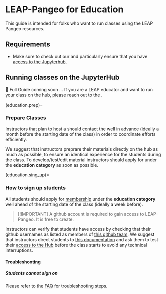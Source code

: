 # LEAP-Pangeo for Education

This guide is intended for folks who want to run classes using the LEAP Pangeo resources.

## Requirements

- Make sure to check out our [](tutorial.getting_started) and particularly ensure that you have [access to the Jupyterhub](hub.access).

## Running classes on the JupyterHub

🚧 Full Guide coming soon ... If you are a LEAP educator and want to run your class on the hub, please reach out to the [](support.data_compute_team).

(education.prep)=

### Prepare Classes

Instructors that plan to host a [](reference.education.leap_affiliated_course) should contact the [](support.data_compute_team) well in advance (ideally a month before the starting date of the class) in order to coordinate efforts efficiently.

We suggest that instructors preprare their materials directly on the hub as much as possible, to ensure an identical experience for the students during the class. To develop/test/edit material instructors should apply for [](membership.sign_up) under the **education category** as soon as possible.

(education.sing_up)=

### How to sign up students

All students should apply for [membership](users.membership.apply) under the **education category** well ahead of the starting date of the class (ideally a week before).

> \[!IMPORTANT\]
> A github account is required to gain access to LEAP-Pangeo. It is free to create.

Instructors can verify that students have access by checking that their github usernames as listed as members of [this github team](https://github.com/orgs/leap-stc/teams/leap-pangeo-base-access). We suggest that instructors direct students to [this documentation](https://leap-stc.github.io/intro.html) and ask them to test their [access to the Hub](hub:server:login) before the class starts to avoid any technical interruptions.

#### Troubleshooting

##### Students cannot sign on

Please refer to the [FAQ](faq.cannot-log-into-hub) for troubleshooting steps.
